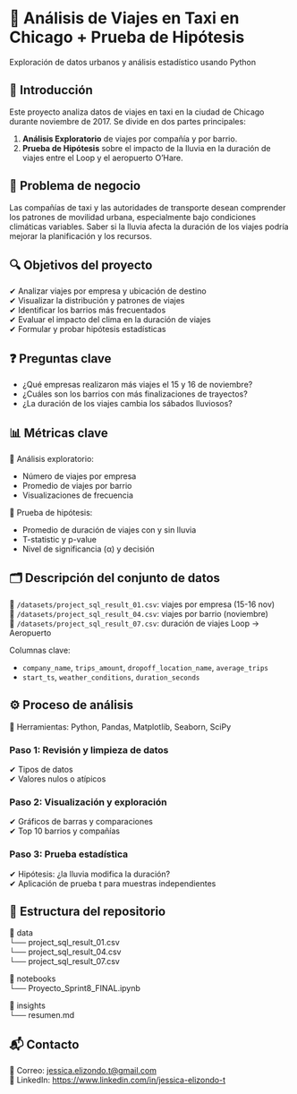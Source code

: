 # 🚖 Análisis de Viajes en Taxi en Chicago + Prueba de Hipótesis
Exploración de datos urbanos y análisis estadístico usando Python

## 📌 Introducción
Este proyecto analiza datos de viajes en taxi en la ciudad de Chicago durante noviembre de 2017. Se divide en dos partes principales:

1. **Análisis Exploratorio** de viajes por compañía y por barrio.
2. **Prueba de Hipótesis** sobre el impacto de la lluvia en la duración de viajes entre el Loop y el aeropuerto O’Hare.

## 🎯 Problema de negocio
Las compañías de taxi y las autoridades de transporte desean comprender los patrones de movilidad urbana, especialmente bajo condiciones climáticas variables. Saber si la lluvia afecta la duración de los viajes podría mejorar la planificación y los recursos.

## 🔍 Objetivos del proyecto
✔ Analizar viajes por empresa y ubicación de destino  
✔ Visualizar la distribución y patrones de viajes  
✔ Identificar los barrios más frecuentados  
✔ Evaluar el impacto del clima en la duración de viajes  
✔ Formular y probar hipótesis estadísticas  

## ❓ Preguntas clave
- ¿Qué empresas realizaron más viajes el 15 y 16 de noviembre?  
- ¿Cuáles son los barrios con más finalizaciones de trayectos?  
- ¿La duración de los viajes cambia los sábados lluviosos?

## 📊 Métricas clave
📌 Análisis exploratorio:
- Número de viajes por empresa  
- Promedio de viajes por barrio  
- Visualizaciones de frecuencia  

📌 Prueba de hipótesis:
- Promedio de duración de viajes con y sin lluvia  
- T-statistic y p-value  
- Nivel de significancia (α) y decisión  

## 🗂 Descripción del conjunto de datos
📁 `/datasets/project_sql_result_01.csv`: viajes por empresa (15-16 nov)  
📁 `/datasets/project_sql_result_04.csv`: viajes por barrio (noviembre)  
📁 `/datasets/project_sql_result_07.csv`: duración de viajes Loop → Aeropuerto

Columnas clave:
- `company_name`, `trips_amount`, `dropoff_location_name`, `average_trips`  
- `start_ts`, `weather_conditions`, `duration_seconds`

## ⚙️ Proceso de análisis
📌 Herramientas: Python, Pandas, Matplotlib, Seaborn, SciPy

### Paso 1: Revisión y limpieza de datos
✔ Tipos de datos  
✔ Valores nulos o atípicos

### Paso 2: Visualización y exploración
✔ Gráficos de barras y comparaciones  
✔ Top 10 barrios y compañías

### Paso 3: Prueba estadística
✔ Hipótesis: ¿la lluvia modifica la duración?  
✔ Aplicación de prueba t para muestras independientes

## 📁 Estructura del repositorio
📂 data  
 └── project_sql_result_01.csv  
 └── project_sql_result_04.csv  
 └── project_sql_result_07.csv  

📂 notebooks  
 └── Proyecto_Sprint8_FINAL.ipynb  

📂 insights  
 └── resumen.md  

## 📬 Contacto
📧 Correo: jessica.elizondo.t@gmail.com  
🔗 LinkedIn: https://www.linkedin.com/in/jessica-elizondo-t
